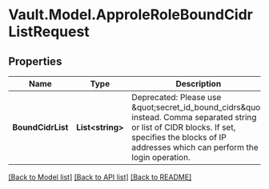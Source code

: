 # Vault.Model.ApproleRoleBoundCidrListRequest

## Properties

Name | Type | Description | Notes
------------ | ------------- | ------------- | -------------
**BoundCidrList** | **List&lt;string&gt;** | Deprecated: Please use \&quot;secret_id_bound_cidrs\&quot; instead. Comma separated string or list of CIDR blocks. If set, specifies the blocks of IP addresses which can perform the login operation. | [optional] 

[[Back to Model list]](../README.md#documentation-for-models) [[Back to API list]](../README.md#documentation-for-api-endpoints) [[Back to README]](../README.md)

